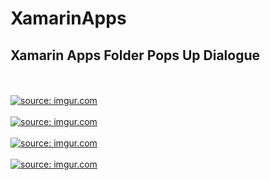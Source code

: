 # XamarinApps
Xamarin Apps Folder
Pops Up Dialogue
--------------------
</br> </br>
<a href="https://imgur.com/OXIHptq"><img src="https://i.imgur.com/OXIHptq.png" title="source: imgur.com" /></a>
</br> </br>
<a href="https://imgur.com/puv4upG"><img src="https://i.imgur.com/puv4upG.png" title="source: imgur.com" /></a>
</br> </br>
<a href="https://imgur.com/iKBt5Kj"><img src="https://i.imgur.com/iKBt5Kj.png" title="source: imgur.com" /></a>
</br> </br>
<a href="https://imgur.com/aOTOaLD"><img src="https://i.imgur.com/aOTOaLD.png" title="source: imgur.com" /></a>
